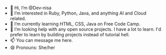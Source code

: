 - 👋 Hi, I’m @Dev-nisa
- 👀 I’m interested in Ruby, Python, Java, and anything AI and Cloud related.
- 🌱 I’m currently learning HTML, CSS, Java on Free Code Camp.
- 💞️ I’m looking help with any open source projects. I have a lot to learn. I'd prefer to learn by building projects instead of tutorial hell.
- 📫 You can message me here.
- 😄 Pronouns: She/her

<!---
Dev-nisa/Dev-nisa is a ✨ special ✨ repository because its `README.md` (this file) appears on your GitHub profile.
You can click the Preview link to take a look at your changes.
--->
